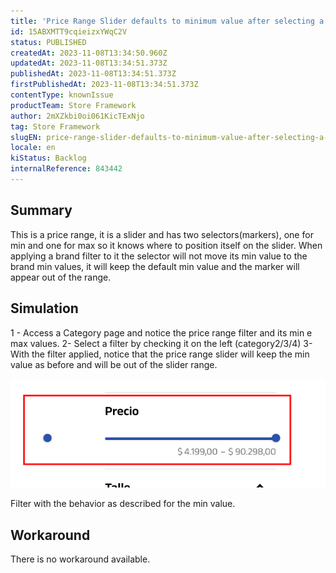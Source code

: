 ```yaml
---
title: 'Price Range Slider defaults to minimum value after selecting a filter'
id: 15ABXMTT9cqieizxYWqC2V
status: PUBLISHED
createdAt: 2023-11-08T13:34:50.960Z
updatedAt: 2023-11-08T13:34:51.373Z
publishedAt: 2023-11-08T13:34:51.373Z
firstPublishedAt: 2023-11-08T13:34:51.373Z
contentType: knownIssue
productTeam: Store Framework
author: 2mXZkbi0oi061KicTExNjo
tag: Store Framework
slugEN: price-range-slider-defaults-to-minimum-value-after-selecting-a-filter
locale: en
kiStatus: Backlog
internalReference: 843442
---
```


## Summary


This is a price range, it is a slider and has two selectors(markers), one for min and one for max so it knows where to position itself on the slider.
When applying a brand filter to it the selector will not move its min value to the brand min values, it will keep the default min value and the marker will appear out of the range.


##

## Simulation


1 - Access a Category page and notice the price range filter and its min e max values.
2- Select a filter by checking it on the left (category2/3/4)
3- With the filter applied, notice that the price range slider will keep the min value as before and will be out of the slider range.

 ![](https://raw.githubusercontent.com/vtexdocs/help-center-content/refs/heads/main/docs/en/known-issues/Store%20Framework/price-range-slider-defaults-to-minimum-value-after-selecting-a-filter_1.png)

Filter with the behavior as described for the min value.


##

## Workaround


There is no workaround available.





